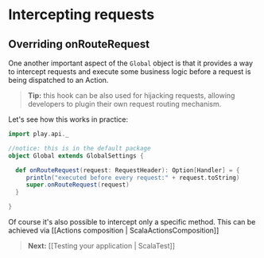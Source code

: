# Intercepting requests

## Overriding onRouteRequest

One another important aspect of  the ```Global``` object is that it provides a way to intercept requests and execute some business logic before a request is being dispatched to an Action. 

> **Tip:** this hook can be also used for hijacking requests, allowing developers to plugin their own request routing mechanism. 

Let's see how this works in practice:

```scala
import play.api._

//notice: this is in the default package
object Global extends GlobalSettings {

  def onRouteRequest(request: RequestHeader): Option[Handler] = {
     println("executed before every request:" + request.toString)
     super.onRouteRequest(request)
  }

}
```

Of course it's also possible to intercept only a specific method. This can be achieved via [[Actions composition | ScalaActionsComposition]]


> **Next:** [[Testing your application | ScalaTest]]